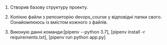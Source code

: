 1. Створив базову структуру проекту.

2. Копіюю файли з репозиторію devops_course у відповідні папки свого. Ознайомлююсь із вмістом кожного з файлів.

3. Виконую данні команди:[pipenv --python 3.7], [pipenv install -r requirements.txt], [pipenv run python app.py]
